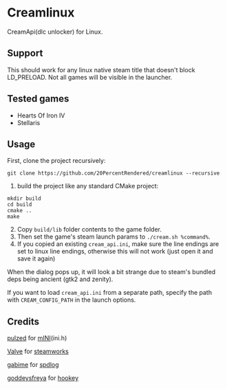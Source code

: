 # Creamlinux
CreamApi(dlc unlocker) for Linux.

## Support
This should work for any linux native steam title that doesn't block LD_PRELOAD. Not all games will be visible in the launcher. 
## Tested games
 - Hearts Of Iron IV
 - Stellaris 

## Usage
First, clone the project recursively:
```
git clone https://github.com/20PercentRendered/creamlinux --recursive
```
1. build the project like any standard CMake project:
```
mkdir build
cd build
cmake ..
make
```

2. Copy `build/lib` folder contents to the game folder.
3. Then set the game's steam launch params to `./cream.sh %command%`.
4. If you copied an existing `cream_api.ini`, make sure the line endings are set to linux line endings, otherwise this will not work (just open it and save it again)

When the dialog pops up, it will look a bit strange due to steam's bundled deps being ancient (gtk2 and zenity).

If you want to load `cream_api.ini` from a separate path, specify the path with `CREAM_CONFIG_PATH` in the launch options.

## Credits
[pulzed](https://github.com/pulzed) for [mINI](https://github.com/pulzed/mINI)(ini.h)

[Valve](https://www.valvesoftware.com/) for [steamworks](https://partner.steamgames.com/)

[gabime](https://github.com/gabime) for [spdlog](https://github.com/gabime/spdlog)

[goddeysfreya](https://github.com/goddessfreya) for [hookey](https://github.com/goddessfreya/hookey)
